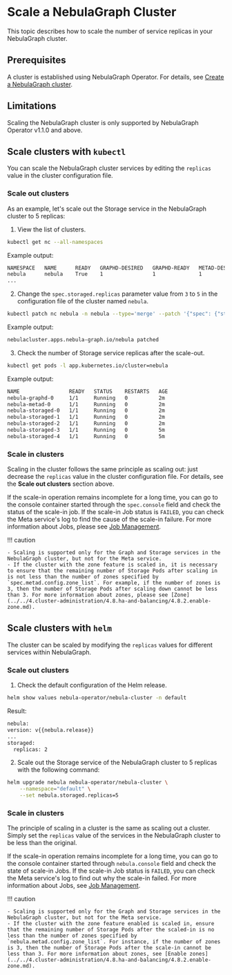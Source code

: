# Scale a NebulaGraph Cluster

This topic describes how to scale the number of service replicas in your NebulaGraph cluster.

## Prerequisites

A cluster is established using NebulaGraph Operator. For details, see [Create a NebulaGraph cluster](../4.1.installation/4.1.1.cluster-install.md).

## Limitations

Scaling the NebulaGraph cluster is only supported by NebulaGraph Operator v1.1.0 and above.

## Scale clusters with `kubectl`

You can scale the NebulaGraph cluster services by editing the `replicas` value in the cluster configuration file.

### Scale out clusters

As an example, let's scale out the Storage service in the NebulaGraph cluster to 5 replicas:

1. View the list of clusters.

  ```bash
  kubectl get nc --all-namespaces
  ```

  Example output:

  ```bash
  NAMESPACE   NAME      READY   GRAPHD-DESIRED   GRAPHD-READY   METAD-DESIRED   METAD-READY   STORAGED-DESIRED   STORAGED-READY   AGE
  nebula      nebula    True    1                1              1               1             3                  3                4d23h
  ...
  ```

2. Change the `spec.storaged.replicas` parameter value from `3` to `5` in the configuration file of the cluster named `nebula`.

  ```bash
  kubectl patch nc nebula -n nebula --type='merge' --patch '{"spec": {"storaged": {"replicas":5}}}'
  ```

  Example output:
  
  ```bash
  nebulacluster.apps.nebula-graph.io/nebula patched
  ```

3. Check the number of Storage service replicas after the scale-out.

  ```bash
  kubectl get pods -l app.kubernetes.io/cluster=nebula
  ```

  Example output:

  ```bash
  NAME                READY   STATUS    RESTARTS   AGE
  nebula-graphd-0     1/1     Running   0          2m
  nebula-metad-0      1/1     Running   0          2m
  nebula-storaged-0   1/1     Running   0          2m
  nebula-storaged-1   1/1     Running   0          2m
  nebula-storaged-2   1/1     Running   0          2m
  nebula-storaged-3   1/1     Running   0          5m
  nebula-storaged-4   1/1     Running   0          5m
  ```

### Scale in clusters

Scaling in the cluster follows the same principle as scaling out: just decrease the `replicas` value in the cluster configuration file. For details, see the **Scale out clusters** section above.

If the scale-in operation remains incomplete for a long time, you can go to the console container started through the `spec.console` field and check the status of the scale-in job. If the scale-in Job status is `FAILED`, you can check the Meta service's log to find the cause of the scale-in failure. For more information about Jobs, please see [Job Management](../../../3.ngql-guide/4.job-statements.md).

!!! caution

    - Scaling is supported only for the Graph and Storage services in the NebulaGraph cluster, but not for the Meta service.
    - If the cluster with the zone feature is scaled in, it is necessary to ensure that the remaining number of Storage Pods after scaling in is not less than the number of zones specified by `spec.metad.config.zone_list`. For example, if the number of zones is 3, then the number of Storage Pods after scaling down cannot be less than 3. For more information about zones, please see [Zone](../../4.cluster-administration/4.8.ha-and-balancing/4.8.2.enable-zone.md).


## Scale clusters with `helm`

The cluster can be scaled by modifying the `replicas` values for different services within NebulaGraph.

### Scale out clusters

1. Check the default configuration of the Helm release.

  ```bash
  helm show values nebula-operator/nebula-cluster -n default
  ```

  Result:

  ```bash
  nebula:
  version: v{{nebula.release}}
  ...
  storaged:
    replicas: 2
  ```

2. Scale out the Storage service of the NebulaGraph cluster to 5 replicas with the following command:

  ```bash
  helm upgrade nebula nebula-operator/nebula-cluster \
      --namespace="default" \
      --set nebula.storaged.replicas=5
  ```

### Scale in clusters

The principle of scaling in a cluster is the same as scaling out a cluster. Simply set the `replicas` value of the services in the NebulaGraph cluster to be less than the original.

If the scale-in operation remains incomplete for a long time, you can go to the console container started through `nebula.console` field and check the state of scale-in Jobs. If the scale-in Job status is `FAILED`, you can check the Meta service's log to find out why the scale-in failed. For more information about Jobs, see [Job Management](../../../3.ngql-guide/4.job-statements.md).

!!! caution

    - Scaling is supported only for the Graph and Storage services in the NebulaGraph cluster, but not for the Meta service.
    - If the cluster with the zone feature enabled is scaled in, ensure that the remaining number of Storage Pods after the scaled-in is no less than the number of zones specified by `nebula.metad.config.zone_list`. For instance, if the number of zones is 3, then the number of Storage Pods after the scale-in cannot be less than 3. For more information about zones, see [Enable zones](../../4.cluster-administration/4.8.ha-and-balancing/4.8.2.enable-zone.md).
